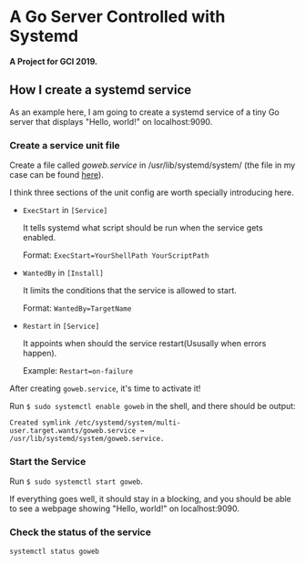 # A Go Server Controlled with Systemd

**A Project for GCI 2019.**

## How I create a systemd service
As an example here, I am going to create a systemd service of a tiny Go server that displays "Hello, world!" on localhost:9090.

### Create a service unit file
Create a file called *goweb.service* in /usr/lib/systemd/system/ (the file in my case can be found [here](https://github.com/JikeXiaotian/systemd-go-web/blob/master/goweb.service)).

I think three sections of the unit config are worth specially introducing here.

* ```ExecStart``` in ```[Service]```

	It tells systemd what script should be run when the service gets enabled.

	Format: ```ExecStart=YourShellPath YourScriptPath```

* ```WantedBy``` in ```[Install]```

	It limits the conditions that the service is allowed to start.

	Format: ```WantedBy=TargetName```

* ```Restart``` in ```[Service]```
	
	It appoints when should the service restart(Ususally when errors happen).

	Example: ```Restart=on-failure```


After creating ```goweb.service```, it's time to activate it!

Run ```$ sudo systemctl enable goweb``` in the shell, and there should be output: 

```Created symlink /etc/systemd/system/multi-user.target.wants/goweb.service → /usr/lib/systemd/system/goweb.service.```

### Start the Service
Run ```$ sudo systemctl start goweb```.

If everything goes well, it should stay in a blocking, and you should be able to see a webpage showing "Hello, world!" on localhost:9090.

### Check the status of the service
```systemctl status goweb```
